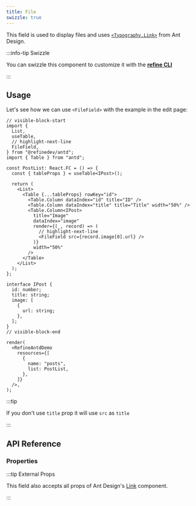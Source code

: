 ```yaml
---
title: File
swizzle: true
---
```


This field is used to display files and uses [`<Typography.Link>`](https://ant.design/components/typography) from Ant Design.

:::info-tip Swizzle

You can swizzle this component to customize it with the [**refine CLI**](/docs/packages/list-of-packages/index)

:::

## Usage

Let's see how we can use `<FileField>` with the example in the edit page:

```tsx live
// visible-block-start
import {
  List,
  useTable,
  // highlight-next-line
  FileField,
} from "@refinedev/antd";
import { Table } from "antd";

const PostList: React.FC = () => {
  const { tableProps } = useTable<IPost>();

  return (
    <List>
      <Table {...tableProps} rowKey="id">
        <Table.Column dataIndex="id" title="ID" />
        <Table.Column dataIndex="title" title="Title" width="50%" />
        <Table.Column<IPost>
          title="Image"
          dataIndex="image"
          render={(_, record) => (
            // highlight-next-line
            <FileField src={record.image[0].url} />
          )}
          width="50%"
        />
      </Table>
    </List>
  );
};

interface IPost {
  id: number;
  title: string;
  image: [
    {
      url: string;
    },
  ];
}
// visible-block-end

render(
  <RefineAntdDemo
    resources={[
      {
        name: "posts",
        list: PostList,
      },
    ]}
  />,
);
```

:::tip

If you don't use `title` prop it will use `src` as `title`

:::

## API Reference

### Properties

<PropsTable module="@refinedev/antd/FileField" />

:::tip External Props

This field also accepts all props of Ant Design's [Link](https://ant.design/components/typography/#How-to-use-Typography.Link-in-react-router) component.

:::
